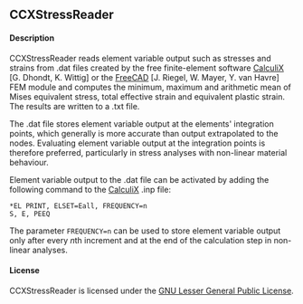 ## CCXStressReader

#### Description

CCXStressReader reads element variable output such as stresses and strains from .dat files created by the free finite-element software [CalculiX](http://www.calculix.de/) [G. Dhondt, K. Wittig] or the [FreeCAD](http://www.freecadweb.org/) [J. Riegel, W. Mayer, Y. van Havre] FEM module and computes the minimum, maximum and arithmetic mean of Mises equivalent stress, total effective strain and equivalent plastic strain. The results are written to a .txt file.

The .dat file stores element variable output at the elements' integration points, which generally is more accurate than output extrapolated to the nodes. Evaluating element variable output at the integration points is therefore preferred, particularly in stress analyses with non-linear material behaviour.

Element variable output to the .dat file can be activated by adding the following command to the [CalculiX](http://www.calculix.de/) .inp file:
```
*EL PRINT, ELSET=Eall, FREQUENCY=n
S, E, PEEQ
```
The parameter `FREQUENCY=n` can be used to store element variable output only after every *n*th increment and at the end of the calculation step in non-linear analyses.

#### License

CCXStressReader is licensed under the [GNU Lesser General Public License](https://github.com/Mote3D/CCXStressReader/blob/main/LICENSE.txt).

